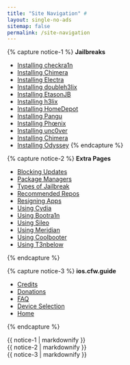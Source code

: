 ```yaml
---
title: "Site Navigation" #
layout: single-no-ads
sitemap: false
permalink: /site-navigation
---
```


{% capture notice-1 %}
**Jailbreaks**

+ [Installing checkra1n](installing-checkra1n)
+ [Installing Chimera](installing-chimera)
+ [Installing Electra](installing-electra)
+ [Installing doubleh3lix](installing-doubleh3lix)
+ [Installing EtasonJB](installing-etasonjb)
+ [Installing h3lix](installing-h3lix)
+ [Installing HomeDepot](installing-homedepot)
+ [Installing Pangu](installing-pangu933)
+ [Installing Phœnix](installing-phoenix)
+ [Installing unc0ver](installing-unc0ver)
+ [Installing Chimera](installing-chimera)
+ [Installing Odyssey](installing-odyssey)
{% endcapture %}

{% capture notice-2 %}
**Extra Pages**

+ [Blocking Updates](blocking-updates)
+ [Package Managers](package-managers)
+ [Types of Jailbreak](types-of-jailbreak)
+ [Recommended Repos](recommended-repos)
+ [Resigning Apps](resigning-apps)
+ [Using Cydia](using-cydia)
+ [Using Bootra1n](using-bootra1n)
+ [Using Sileo](using-sileo)
+ [Using Meridian](using-meridian)
+ [Using Coolbooter](using-coolbooter)
+ [Using T3nbelow](using-t3nbelow)

{% endcapture %}

{% capture notice-3 %}
**ios.cfw.guide**


+ [Credits](credits)
+ [Donations](donations)
+ [FAQ](faq)
+ [Device Selection](device-selection)
+ [Home](/)

{% endcapture %}

<div class="notice--primary">{{ notice-1 | markdownify }}</div>
<div class="notice--textbox">{{ notice-2 | markdownify }}</div>
<div class="notice">{{ notice-3 | markdownify }}</div>
